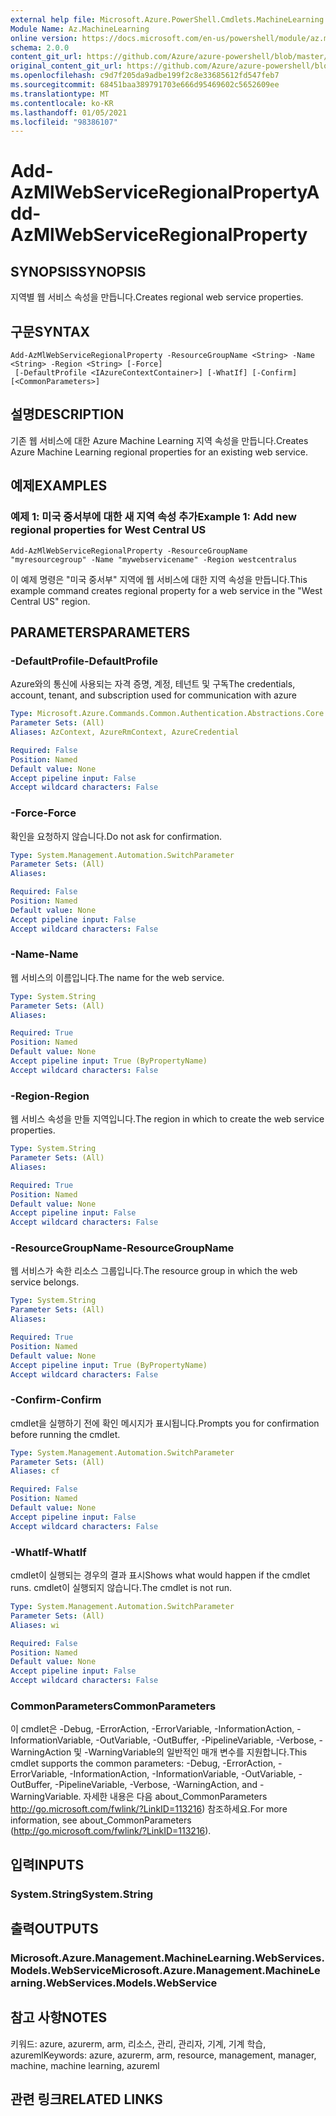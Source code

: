 ```yaml
---
external help file: Microsoft.Azure.PowerShell.Cmdlets.MachineLearning.dll-Help.xml
Module Name: Az.MachineLearning
online version: https://docs.microsoft.com/en-us/powershell/module/az.machinelearning/add-azmlwebserviceregionalproperty
schema: 2.0.0
content_git_url: https://github.com/Azure/azure-powershell/blob/master/src/MachineLearning/MachineLearning/help/Add-AzMlWebServiceRegionalProperty.md
original_content_git_url: https://github.com/Azure/azure-powershell/blob/master/src/MachineLearning/MachineLearning/help/Add-AzMlWebServiceRegionalProperty.md
ms.openlocfilehash: c9d7f205da9adbe199f2c8e33685612fd547feb7
ms.sourcegitcommit: 68451baa389791703e666d95469602c5652609ee
ms.translationtype: MT
ms.contentlocale: ko-KR
ms.lasthandoff: 01/05/2021
ms.locfileid: "98386107"
---
```

# <span data-ttu-id="3c16f-101">Add-AzMlWebServiceRegionalProperty</span><span class="sxs-lookup"><span data-stu-id="3c16f-101">Add-AzMlWebServiceRegionalProperty</span></span>

## <span data-ttu-id="3c16f-102">SYNOPSIS</span><span class="sxs-lookup"><span data-stu-id="3c16f-102">SYNOPSIS</span></span>
<span data-ttu-id="3c16f-103">지역별 웹 서비스 속성을 만듭니다.</span><span class="sxs-lookup"><span data-stu-id="3c16f-103">Creates regional web service properties.</span></span>

## <span data-ttu-id="3c16f-104">구문</span><span class="sxs-lookup"><span data-stu-id="3c16f-104">SYNTAX</span></span>

```
Add-AzMlWebServiceRegionalProperty -ResourceGroupName <String> -Name <String> -Region <String> [-Force]
 [-DefaultProfile <IAzureContextContainer>] [-WhatIf] [-Confirm] [<CommonParameters>]
```

## <span data-ttu-id="3c16f-105">설명</span><span class="sxs-lookup"><span data-stu-id="3c16f-105">DESCRIPTION</span></span>
<span data-ttu-id="3c16f-106">기존 웹 서비스에 대한 Azure Machine Learning 지역 속성을 만듭니다.</span><span class="sxs-lookup"><span data-stu-id="3c16f-106">Creates Azure Machine Learning regional properties for an existing web service.</span></span>

## <span data-ttu-id="3c16f-107">예제</span><span class="sxs-lookup"><span data-stu-id="3c16f-107">EXAMPLES</span></span>

### <span data-ttu-id="3c16f-108">예제 1: 미국 중서부에 대한 새 지역 속성 추가</span><span class="sxs-lookup"><span data-stu-id="3c16f-108">Example 1: Add new regional properties for West Central US</span></span>

```
Add-AzMlWebServiceRegionalProperty -ResourceGroupName "myresourcegroup" -Name "mywebservicename" -Region westcentralus
```

<span data-ttu-id="3c16f-109">이 예제 명령은 "미국 중서부" 지역에 웹 서비스에 대한 지역 속성을 만듭니다.</span><span class="sxs-lookup"><span data-stu-id="3c16f-109">This example command creates regional property for a  web service in the "West Central US" region.</span></span>

## <span data-ttu-id="3c16f-110">PARAMETERS</span><span class="sxs-lookup"><span data-stu-id="3c16f-110">PARAMETERS</span></span>

### <span data-ttu-id="3c16f-111">-DefaultProfile</span><span class="sxs-lookup"><span data-stu-id="3c16f-111">-DefaultProfile</span></span>
<span data-ttu-id="3c16f-112">Azure와의 통신에 사용되는 자격 증명, 계정, 테넌트 및 구독</span><span class="sxs-lookup"><span data-stu-id="3c16f-112">The credentials, account, tenant, and subscription used for communication with azure</span></span>

```yaml
Type: Microsoft.Azure.Commands.Common.Authentication.Abstractions.Core.IAzureContextContainer
Parameter Sets: (All)
Aliases: AzContext, AzureRmContext, AzureCredential

Required: False
Position: Named
Default value: None
Accept pipeline input: False
Accept wildcard characters: False
```

### <span data-ttu-id="3c16f-113">-Force</span><span class="sxs-lookup"><span data-stu-id="3c16f-113">-Force</span></span>
<span data-ttu-id="3c16f-114">확인을 요청하지 않습니다.</span><span class="sxs-lookup"><span data-stu-id="3c16f-114">Do not ask for confirmation.</span></span>

```yaml
Type: System.Management.Automation.SwitchParameter
Parameter Sets: (All)
Aliases:

Required: False
Position: Named
Default value: None
Accept pipeline input: False
Accept wildcard characters: False
```

### <span data-ttu-id="3c16f-115">-Name</span><span class="sxs-lookup"><span data-stu-id="3c16f-115">-Name</span></span>
<span data-ttu-id="3c16f-116">웹 서비스의 이름입니다.</span><span class="sxs-lookup"><span data-stu-id="3c16f-116">The name for the web service.</span></span>

```yaml
Type: System.String
Parameter Sets: (All)
Aliases:

Required: True
Position: Named
Default value: None
Accept pipeline input: True (ByPropertyName)
Accept wildcard characters: False
```

### <span data-ttu-id="3c16f-117">-Region</span><span class="sxs-lookup"><span data-stu-id="3c16f-117">-Region</span></span>
<span data-ttu-id="3c16f-118">웹 서비스 속성을 만들 지역입니다.</span><span class="sxs-lookup"><span data-stu-id="3c16f-118">The region in which to create the web service properties.</span></span>

```yaml
Type: System.String
Parameter Sets: (All)
Aliases:

Required: True
Position: Named
Default value: None
Accept pipeline input: False
Accept wildcard characters: False
```

### <span data-ttu-id="3c16f-119">-ResourceGroupName</span><span class="sxs-lookup"><span data-stu-id="3c16f-119">-ResourceGroupName</span></span>
<span data-ttu-id="3c16f-120">웹 서비스가 속한 리소스 그룹입니다.</span><span class="sxs-lookup"><span data-stu-id="3c16f-120">The resource group in which the web service belongs.</span></span>

```yaml
Type: System.String
Parameter Sets: (All)
Aliases:

Required: True
Position: Named
Default value: None
Accept pipeline input: True (ByPropertyName)
Accept wildcard characters: False
```

### <span data-ttu-id="3c16f-121">-Confirm</span><span class="sxs-lookup"><span data-stu-id="3c16f-121">-Confirm</span></span>
<span data-ttu-id="3c16f-122">cmdlet을 실행하기 전에 확인 메시지가 표시됩니다.</span><span class="sxs-lookup"><span data-stu-id="3c16f-122">Prompts you for confirmation before running the cmdlet.</span></span>

```yaml
Type: System.Management.Automation.SwitchParameter
Parameter Sets: (All)
Aliases: cf

Required: False
Position: Named
Default value: None
Accept pipeline input: False
Accept wildcard characters: False
```

### <span data-ttu-id="3c16f-123">-WhatIf</span><span class="sxs-lookup"><span data-stu-id="3c16f-123">-WhatIf</span></span>
<span data-ttu-id="3c16f-124">cmdlet이 실행되는 경우의 결과 표시</span><span class="sxs-lookup"><span data-stu-id="3c16f-124">Shows what would happen if the cmdlet runs.</span></span>
<span data-ttu-id="3c16f-125">cmdlet이 실행되지 않습니다.</span><span class="sxs-lookup"><span data-stu-id="3c16f-125">The cmdlet is not run.</span></span>

```yaml
Type: System.Management.Automation.SwitchParameter
Parameter Sets: (All)
Aliases: wi

Required: False
Position: Named
Default value: None
Accept pipeline input: False
Accept wildcard characters: False
```

### <span data-ttu-id="3c16f-126">CommonParameters</span><span class="sxs-lookup"><span data-stu-id="3c16f-126">CommonParameters</span></span>
<span data-ttu-id="3c16f-127">이 cmdlet은 -Debug, -ErrorAction, -ErrorVariable, -InformationAction, -InformationVariable, -OutVariable, -OutBuffer, -PipelineVariable, -Verbose, -WarningAction 및 -WarningVariable의 일반적인 매개 변수를 지원합니다.</span><span class="sxs-lookup"><span data-stu-id="3c16f-127">This cmdlet supports the common parameters: -Debug, -ErrorAction, -ErrorVariable, -InformationAction, -InformationVariable, -OutVariable, -OutBuffer, -PipelineVariable, -Verbose, -WarningAction, and -WarningVariable.</span></span> <span data-ttu-id="3c16f-128">자세한 내용은 다음 about_CommonParameters http://go.microsoft.com/fwlink/?LinkID=113216) 참조하세요.</span><span class="sxs-lookup"><span data-stu-id="3c16f-128">For more information, see about_CommonParameters (http://go.microsoft.com/fwlink/?LinkID=113216).</span></span>

## <span data-ttu-id="3c16f-129">입력</span><span class="sxs-lookup"><span data-stu-id="3c16f-129">INPUTS</span></span>

### <span data-ttu-id="3c16f-130">System.String</span><span class="sxs-lookup"><span data-stu-id="3c16f-130">System.String</span></span>

## <span data-ttu-id="3c16f-131">출력</span><span class="sxs-lookup"><span data-stu-id="3c16f-131">OUTPUTS</span></span>

### <span data-ttu-id="3c16f-132">Microsoft.Azure.Management.MachineLearning.WebServices.Models.WebService</span><span class="sxs-lookup"><span data-stu-id="3c16f-132">Microsoft.Azure.Management.MachineLearning.WebServices.Models.WebService</span></span>

## <span data-ttu-id="3c16f-133">참고 사항</span><span class="sxs-lookup"><span data-stu-id="3c16f-133">NOTES</span></span>
<span data-ttu-id="3c16f-134">키워드: azure, azurerm, arm, 리소스, 관리, 관리자, 기계, 기계 학습, azureml</span><span class="sxs-lookup"><span data-stu-id="3c16f-134">Keywords: azure, azurerm, arm, resource, management, manager, machine, machine learning, azureml</span></span>

## <span data-ttu-id="3c16f-135">관련 링크</span><span class="sxs-lookup"><span data-stu-id="3c16f-135">RELATED LINKS</span></span>
